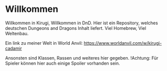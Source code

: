 # Willkommen
Willkommen in Kirugi, Willkommen in DnD.
Hier ist ein Repository, welches deutschen Dungeons and Dragons Inhalt liefert. 
Viel Homebrew, Viel Weltenbau.

Ein link zu meiner Welt in World Anvil: https://www.worldanvil.com/w/kirugi-cadamir

Ansonsten sind Klassen, Rassen und weiteres hier gegeben. 
!Achtung: Für Spieler können hier auch einige Spoiler vorhanden sein.
